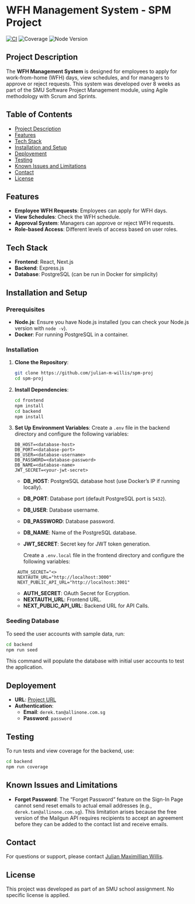 # WFH Management System - SPM Project

[![CI](https://github.com/julian-m-willis/spm-proj/actions/workflows/ci.yml/badge.svg)](https://github.com/julian-m-willis/spm-proj/actions/workflows/ci.yml)
![Coverage](https://img.shields.io/badge/coverage-94.9%25-brightgreen)
![Node Version](https://img.shields.io/badge/node-%3E%3D%2014.0.0-brightgreen)


## Project Description
The **WFH Management System** is designed for employees to apply for work-from-home (WFH) days, view schedules, and for managers to approve or reject requests. This system was developed over 8 weeks as part of the SMU Software Project Management module, using Agile methodology with Scrum and Sprints.

## Table of Contents
- [Project Description](#project-description)
- [Features](#features)
- [Tech Stack](#tech-stack)
- [Installation and Setup](#installation-and-setup)
- [Deployement](#deployement)
- [Testing](#testing)
- [Known Issues and Limitations](#known-issues-and-limitations)
- [Contact](#contact)
- [License](#license)

## Features
- **Employee WFH Requests**: Employees can apply for WFH days.
- **View Schedules**: Check the WFH schedule.
- **Approval System**: Managers can approve or reject WFH requests.
- **Role-based Access**: Different levels of access based on user roles.

## Tech Stack
- **Frontend**: React, Next.js
- **Backend**: Express.js
- **Database**: PostgreSQL (can be run in Docker for simplicity)

## Installation and Setup
### Prerequisites
- **Node.js**: Ensure you have Node.js installed (you can check your Node.js version with `node -v`).
- **Docker**: For running PostgreSQL in a container.

### Installation
1. **Clone the Repository**:
   ```bash
   git clone https://github.com/julian-m-willis/spm-proj
   cd spm-proj
   ```
2. **Install Dependencies**:
   ```bash
   cd frontend
   npm install
   cd backend
   npm install
   ```
3. **Set Up Environment Variables**:
   Create a `.env` file in the backend directory and configure the following variables:

   ```dotenv
   DB_HOST=<database-host>
   DB_PORT=<database-port>
   DB_USER=<database-username>
   DB_PASSWORD=<database-password>
   DB_NAME=<database-name>
   JWT_SECRET=<your-jwt-secret>
   ```

   - **DB_HOST**: PostgreSQL database host (use Docker’s IP if running locally).
   - **DB_PORT**: Database port (default PostgreSQL port is `5432`).
   - **DB_USER**: Database username.
   - **DB_PASSWORD**: Database password.
   - **DB_NAME**: Name of the PostgreSQL database.
   - **JWT_SECRET**: Secret key for JWT token generation.
  
      Create a `.env.local` file in the frontend directory and configure the following variables:

   ```dotenv
    AUTH_SECRET="<>
    NEXTAUTH_URL="http://localhost:3000"
    NEXT_PUBLIC_API_URL="http://localhost:3001"
   ```

   - **AUTH_SECRET**: OAuth Secret for Ecryption.
   - **NEXTAUTH_URL**: Frontend URL.
   - **NEXT_PUBLIC_API_URL**: Backend URL for API Calls.

### Seeding Database
To seed the user accounts with sample data, run:
```bash
cd backend
npm run seed
```

This command will populate the database with initial user accounts to test the application.

## Deployement
- **URL**: [Project URL](http://3.106.143.66/)
- **Authentication**:
  - **Email**: `derek.tan@allinone.com.sg`
  - **Password**: `password`

## Testing
To run tests and view coverage for the backend, use:
```bash
cd backend
npm run coverage
```

## Known Issues and Limitations
- **Forget Password**: The “Forget Password” feature on the Sign-In Page cannot send reset emails to actual email addresses (e.g., `derek.tan@allinone.com.sg`). This limitation arises because the free version of the Mailgun API requires recipients to accept an agreement before they can be added to the contact list and receive emails.

## Contact
For questions or support, please contact [Julian Maximillian Willis](mailto:jmwillis.2022@business.smu.edu.sg).

## License
This project was developed as part of an SMU school assignment. No specific license is applied.

